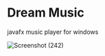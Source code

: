 # Dream Music
javafx music player for windows

![Screenshot (242)](https://user-images.githubusercontent.com/84965706/145885154-1f29e774-68ce-49f7-9247-0c7467dadc84.png)
